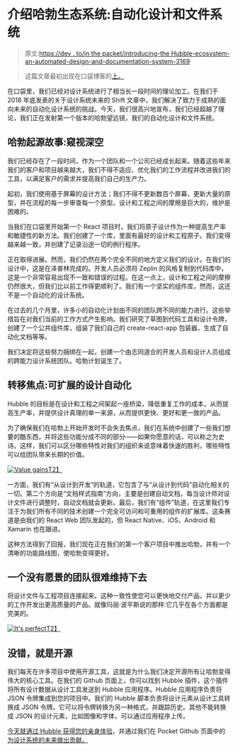 # 介绍哈勃生态系统:自动化设计和文件系统

> 原文:[https://dev . to/in the packet/introducing-the Hubble-ecosystem-an-automated-design-and-documentation-system-3169](https://dev.to/inthepocket/introducing-the-hubble-ecosystem-an-automated-design-and-documentation-system-3169)

> 这篇文章最初出现在口袋博客的[上。](https://inthepocket.com/blog/2019/introducing-the-hubble-ecosystem-an-automated-design-and-documentation-system)

在口袋里，我们已经对设计系统进行了相当长一段时间的理论加工。在我们于 2018 年底发表的关于设计系统未来的 Shift 文章中，我们解决了致力于成熟的面向未来的自动化设计系统的挑战。今天，我们很高兴地宣布，我们已经超越了理论，我们正在发射第一个版本的哈勃望远镜，我们的自动化设计和文件系统。

## [](#the-hubble-origin-story-peeking-into-deep-space)哈勃起源故事:窥视深空

我们已经存在了一段时间，作为一个团队和一个公司已经成长起来。随着这些年来我们的客户和项目越来越大，我们不得不适应、优化我们的工作流程并改进我们的工具，以满足客户的需求并提高我们自己的生产力。

起初，我们使用基于屏幕的设计方法；我们不得不更新数百个屏幕，更新大量的原型，并在流程的每一步审查每一个原型。设计和工程之间的摩擦是巨大的，维护是困难的。

当我们在口袋里开始第一个 React 项目时，我们将原子设计作为一种提高生产率和敏捷性的新方法。我们创建了一个库，里面有最好的设计和工程原子。我们变得越来越一致，并创建了记录沿途一切的例行程序。

正在取得进展。然而，我们仍然在两个完全不同的地方定义我们的设计。在我们的设计中，这是在泽普林完成的。开发人员必须将 Zeplin 的风格复制到代码库中，这是一个非常容易出现不一致和错误的过程。在这一点上，设计和工程之间的摩擦仍然很大，但我们比以前工作得更顺利了。我们有一个坚实的组件库，然而，这还不是一个自动化的设计系统。

在过去的几个月里，许多小的自动化计划由不同的团队跨不同的能力进行。这些举措旨在对我们当前的工作方式产生影响。我们研究了草图到代码工具和设计令牌，创建了一个公共组件库，组装了我们自己的 create-react-app 包装器，生成了自动化文档等等。

我们决定将这些努力捆绑在一起，创建一个由志同道合的开发人员和设计人员组成的跨能力设计系统团队。哈勃计划诞生了。

## [](#shifting-focus-scalable-design-automation)转移焦点:可扩展的设计自动化

Hubble 的目标是在设计和工程之间架起一座桥梁，降低重复工作的成本，从而提高生产率，并提供设计真理的单一来源，从而提供更快、更好和更一致的产品。

为了确保我们在哈勃上开始开发时不会失去焦点，我们在系统中创建了一些我们想要的酷东西，并将这些功能分成不同的部分——如果你愿意的话，可以称之为史诗。这样，我们可以区分哪些特性对我们的组织来说意味着快速的胜利，哪些特性可以给团队带来长期的价值。

[![Value gains](../Images/348d75d5d5ad8245606463e21bec9ea9.png "Wins")T2】](https://res.cloudinary.com/practicaldev/image/fetch/s--tBQTcSuI--/c_limit%2Cf_auto%2Cfl_progressive%2Cq_auto%2Cw_880/https://assets.inthepocket.com/images/blog/winsvalue.png)

一方面，我们有“从设计到开发”的轨道，它包含了与“从设计到代码”自动化相关的一切。第二个方向是“文档样式指南”方向，主要是创建自动文档，每当设计师对设计文件进行调整时，自动文档就会更新。最后，我们有“组件”轨道，在这里我们专注于为我们所有不同的技术创建一个完全可访问和可重用的组件的扩展库。这条赛道是由我们的 React Web 团队发起的，但 React Native、iOS、Android 和 Xamarin 也在跟进。

这种方法得到了回报，我们现在正在我们的第一个客户项目中推出哈勃，并有一个清晰的功能路线图，使哈勃变得更好。

## [](#a-team-without-vision-is-hard-to-keep-alive)一个没有愿景的团队很难维持下去

将设计文件与工程项目连接起来。这种一致性使您可以更快地交付产品，并以更少的工作开发出更高质量的产品。就像玛丽·波平斯说的那样:它几乎在各个方面都是完美的。

[![It's perfect](../Images/d3ce5dd92b9ecb56e987dc58ce73633c.png "It's perfect")T2】](https://res.cloudinary.com/practicaldev/image/fetch/s--sPFTEG0_--/c_limit%2Cf_auto%2Cfl_progressive%2Cq_auto%2Cw_880/https://assets.inthepocket.com/images/blog/itsperfect.png)

## [](#yes-its-open-source)没错，就是开源

我们每天在许多项目中使用开源工具，这就是为什么我们决定开源所有让哈勃变得伟大的核心工具。在我们的 Github 页面上，你可以找到 Hubble 插件，这个插件将所有设计数据从设计工具发送到 Hubble 应用程序。Hubble 应用程序负责将 JSON 令牌集成到您的项目中。我们的 Hubble 脚本负责将设计元素从设计工具转换成 JSON 令牌。它可以将令牌转换为另一种格式，并跟踪历史。其他不能转换成 JSON 的设计元素，比如图像和字体，可以通过应用程序上传。

[今天就通过 Hubble 获得您的亲身体验](https://hubble-design-system.netlify.com/)，并通过我们在 Pocket Github 页面中的[为设计系统的未来做出贡献。](https://github.com/inthepocket)